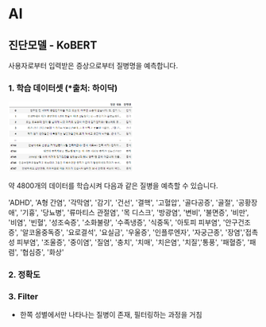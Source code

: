# AI

## 진단모델 - KoBERT

사용자로부터 입력받은 증상으로부터 질병명을 예측합니다.

### 1. 학습 데이터셋 (*출처: 하이닥)

<img src="/img/csv.png" alt="csv" style="width: 50%;">

약 4800개의 데이터를 학습시켜 다음과 같은 질병을 예측할 수 있습니다.


'ADHD', 'A형 간염', '각막염', '감기', '건선', '결핵', '고혈압', '골다공증', '골절', '공황장애', '기흉',
 '당뇨병', '류마티스 관절염', '목 디스크', '방광염', '변비', '불면증', '비만', '비염', '빈혈', '성조숙증', '소화불량', '수족냉증', '식중독',
 '아토피 피부염', '안구건조증', '알코올중독증', '요로결석', '요실금', '우울증', '인플루엔자', '자궁근종', '장염','접촉성 피부염', 
 '조울증', '중이염', '질염', '충치', '치매', '치은염', '치질','통풍', '패혈증', '패렴', '협심증', '화상'
 
### 2. 정확도

### 3. Filter

* 한쪽 성별에서만 나타나는 질병이 존재, 필터링하는 과정을 거침
